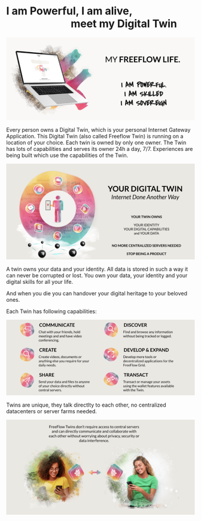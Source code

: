# I am Powerful, I am alive, <br> &nbsp;&nbsp;&nbsp;&nbsp;&nbsp;&nbsp;&nbsp;&nbsp;&nbsp;&nbsp;&nbsp;&nbsp;&nbsp;&nbsp;&nbsp;&nbsp;&nbsp;&nbsp;&nbsp;&nbsp;&nbsp;&nbsp;&nbsp;&nbsp;&nbsp; meet my Digital Twin

![](img/my_freeflow_life_.png)  



Every person owns a Digital Twin, which is your personal Internet Gateway Application. This Digital Twin (also called Freeflow Twin) is running on a location of your choice. Each twin is owned by only one owner. The Twin has lots of capabilities and serves its owner 24h a day, 7/7. Experiences are being built which use the capabilities of the Twin.

![](img/intro_twin_.png)  

A twin owns your data and your identity. All data is stored in such a way it can never be corrupted or lost. You own your data, your identity and your digital skills for all your life.

And when you die you can handover your digital heritage to your beloved ones.


Each Twin has following capabilities:

![](img/capabilities_.png)  

Twins are unique, they talk directlty to each other, no centralized datacenters or server farms needed.

![](img/twin2twin_.png)

